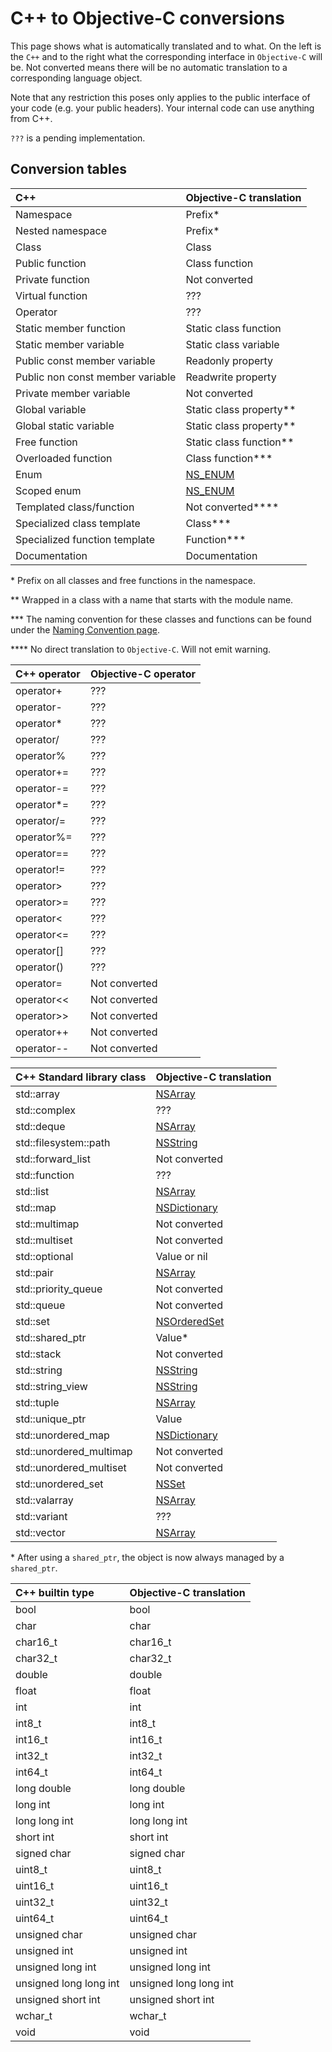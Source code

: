# C++ to Objective-C conversions #

This page shows what is automatically translated and to what.
On the left is the `C++` and to the right what the corresponding interface in `Objective-C` will be.
Not converted means there will be no automatic translation to a corresponding language object.

Note that any restriction this poses only applies to the public interface of your code (e.g. your public headers).
Your internal code can use anything from C++.

`???` is a pending implementation.

## Conversion tables ##

| C++                                 | Objective-C translation                                                                                                                 |
|:----------------------------------- |:--------------------------------------------------------------------------------------------------------------------------------------- |
| Namespace                           | Prefix*                                                                                                                                 |
| Nested namespace                    | Prefix*                                                                                                                                 |
| Class                               | Class                                                                                                                                   |
| Public function                     | Class function                                                                                                                          |
| Private function                    | Not converted                                                                                                                           |
| Virtual function                    | ???                                                                                                                                     |
| Operator                            | ???                                                                                                                                     |
| Static member function              | Static class function                                                                                                                   |
| Static member variable              | Static class variable                                                                                                                   |
| Public const member variable        | Readonly property                                                                                                                       |
| Public non const member variable    | Readwrite property                                                                                                                      |
| Private member variable             | Not converted                                                                                                                           |
| Global variable                     | Static class property**                                                                                                                 |
| Global static variable              | Static class property**                                                                                                                 |
| Free function                       | Static class function**                                                                                                                 |
| Overloaded function                 | Class function***                                                                                                                       |
| Enum                                | [NS\_ENUM](https://developer.apple.com/documentation/swift/objective-c_and_c_code_customization/grouping_related_objective-c_constants) |
| Scoped enum                         | [NS\_ENUM](https://developer.apple.com/documentation/swift/objective-c_and_c_code_customization/grouping_related_objective-c_constants) |
| Templated class/function            | Not converted****                                                                                                                       |
| Specialized class template          | Class***                                                                                                                                |
| Specialized function template       | Function***                                                                                                                             |
| Documentation                       | Documentation                                                                                                                           |

\* Prefix on all classes and free functions in the namespace.

\*\* Wrapped in a class with a name that starts with the module name.

\*\*\* The naming convention for these classes and functions can be found under the [Naming Convention page](naming_convention.md).

\*\*\*\* No direct translation to `Objective-C`. Will not emit warning.

| C++ operator      | Objective-C operator  |
|:----------------- |:--------------------- |
| operator+         | ???                   |
| operator-         | ???                   |
| operator*         | ???                   |
| operator/         | ???                   |
| operator%         | ???                   |
| operator+=        | ???                   |
| operator-=        | ???                   |
| operator*=        | ???                   |
| operator/=        | ???                   |
| operator%=        | ???                   |
| operator==        | ???                   |
| operator!=        | ???                   |
| operator>         | ???                   |
| operator>=        | ???                   |
| operator<         | ???                   |
| operator<=        | ???                   |
| operator[]        | ???                   |
| operator()        | ???                   |
| operator=         | Not converted         |
| operator<<        | Not converted         |
| operator>>        | Not converted         |
| operator++        | Not converted         |
| operator--        | Not converted         |


| C++ Standard library class      | Objective-C translation                                                           |
|:------------------------------- |:--------------------------------------------------------------------------------- |
| std::array                      | [NSArray](https://developer.apple.com/documentation/foundation/nsarray)           |
| std::complex                    | ???                                                                               |
| std::deque                      | [NSArray](https://developer.apple.com/documentation/foundation/nsarray)           |
| std::filesystem::path           | [NSString](https://developer.apple.com/documentation/foundation/nsstring)         |
| std::forward\_list              | Not converted                                                                     |
| std::function                   | ???                                                                               |
| std::list                       | [NSArray](https://developer.apple.com/documentation/foundation/nsarray)           |
| std::map                        | [NSDictionary](https://developer.apple.com/documentation/foundation/nsdictionary) |
| std::multimap                   | Not converted                                                                     |
| std::multiset                   | Not converted                                                                     |
| std::optional                   | Value or nil                                                                      |
| std::pair                       | [NSArray](https://developer.apple.com/documentation/foundation/nsarray)           |
| std::priority\_queue            | Not converted                                                                     |
| std::queue                      | Not converted                                                                     |
| std::set                        | [NSOrderedSet](https://developer.apple.com/documentation/foundation/nsorderedset) |
| std::shared\_ptr                | Value*                                                                            |
| std::stack                      | Not converted                                                                     |
| std::string                     | [NSString](https://developer.apple.com/documentation/foundation/nsstring)         |
| std::string\_view               | [NSString](https://developer.apple.com/documentation/foundation/nsstring)         |
| std::tuple                      | [NSArray](https://developer.apple.com/documentation/foundation/nsarray)           |
| std::unique\_ptr                | Value                                                                             |
| std::unordered\_map             | [NSDictionary](https://developer.apple.com/documentation/foundation/nsdictionary) |
| std::unordered\_multimap        | Not converted                                                                     |
| std::unordered\_multiset        | Not converted                                                                     |
| std::unordered\_set             | [NSSet](https://developer.apple.com/documentation/foundation/nsset)               |
| std::valarray                   | [NSArray](https://developer.apple.com/documentation/foundation/nsarray)           |
| std::variant                    | ???                                                                               |
| std::vector                     | [NSArray](https://developer.apple.com/documentation/foundation/nsarray)           |

\* After using a `shared_ptr`, the object is now always managed by a `shared_ptr`.

| C++ builtin type           | Objective-C translation  |
|:-------------------------- |:------------------------ |
| bool                       | bool                     |
| char                       | char                     |
| char16\_t                  | char16\_t                |
| char32\_t                  | char32\_t                |
| double                     | double                   |
| float                      | float                    |
| int                        | int                      |
| int8\_t                    | int8\_t                  |
| int16\_t                   | int16\_t                 |
| int32\_t                   | int32\_t                 |
| int64\_t                   | int64\_t                 |
| long double                | long double              |
| long int                   | long int                 |
| long long int              | long long int            |
| short int                  | short int                |
| signed char                | signed char              |
| uint8\_t                   | uint8\_t                 |
| uint16\_t                  | uint16\_t                |
| uint32\_t                  | uint32\_t                |
| uint64\_t                  | uint64\_t                |
| unsigned char              | unsigned char            |
| unsigned int               | unsigned int             |
| unsigned long int          | unsigned long int        |
| unsigned long long int     | unsigned long long int   |
| unsigned short int         | unsigned short int       |
| wchar\_t                   | wchar\_t                 |
| void                       | void                     |

